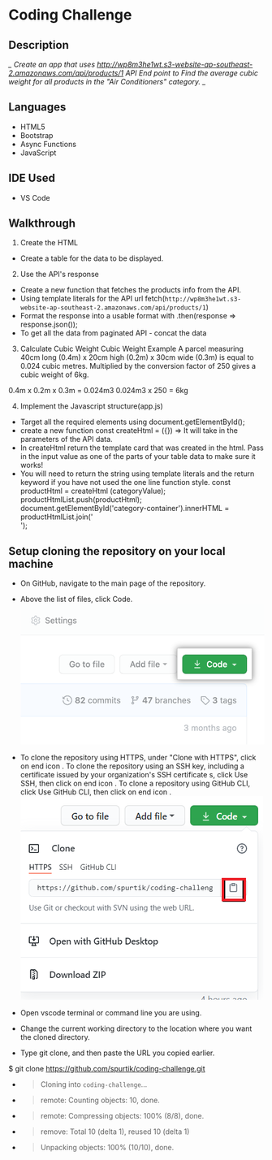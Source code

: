 # Coding Challenge

## Description

*_ Create an app that uses http://wp8m3he1wt.s3-website-ap-southeast-2.amazonaws.com/api/products/1 API End point to Find the average cubic weight for all products in the "Air Conditioners" category. _*

## Languages
* HTML5
* Bootstrap
* Async Functions
* JavaScript
## IDE Used
* VS Code

## Walkthrough
1. Create the HTML
* Create a table for the data to be displayed.

2. Use the API's response
* Create a new function that fetches the products info from the API.
* Using template literals for the API url
fetch(`http://wp8m3he1wt.s3-website-ap-southeast-2.amazonaws.com/api/products/1`)
* Format the response into a usable format with .then(response => response.json());
* To get all the data from paginated API - concat the data 

3. Calculate Cubic Weight
Cubic Weight Example
A parcel measuring 40cm long (0.4m) x 20cm high (0.2m) x 30cm wide (0.3m) is equal to 0.024 cubic metres.
Multiplied by the conversion factor of 250 gives a cubic weight of 6kg.

0.4m x 0.2m x 0.3m = 0.024m3
0.024m3 x 250 = 6kg

4. Implement the Javascript structure(app.js)
* Target all the required elements using document.getElementById();
* create a new function const createHtml = ({}) => It will take in the parameters of the API data.
* In createHtml return the template card that was created in the html. Pass in the input value as one of the parts of your table data to make sure it works!
* You will need to return the string using template literals and the return keyword if you have not used the one line function style.
   const productHtml =  createHtml (categoryValue);
   productHtmlList.push(productHtml);
   document.getElementById('category-container').innerHTML = productHtmlList.join('<br>');

## Setup cloning the repository on your local machine
* On GitHub, navigate to the main page of the repository.
* Above the list of files, click  Code.
![](images/code-button.png)
* To clone the repository using HTTPS, under "Clone with HTTPS", click on end icon . To clone the repository using an SSH key, including a certificate issued by your organization's SSH certificate s, click Use SSH, then click on end icon . To clone a repository using GitHub CLI, click Use GitHub CLI, then click on end icon .
![](images/clone.png)

* Open vscode terminal or command line you are using.

* Change the current working directory to the location where you want the cloned directory.

* Type git clone, and then paste the URL you copied earlier.

$ git clone https://github.com/spurtik/coding-challenge.git
* > Cloning into `coding-challenge`...
* > remote: Counting objects: 10, done.
* > remote: Compressing objects: 100% (8/8), done.
* > remove: Total 10 (delta 1), reused 10 (delta 1)
* > Unpacking objects: 100% (10/10), done.